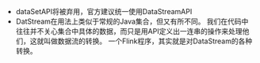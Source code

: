 - dataSetAPI将被弃用，官方建议统一使用DataStreamAPI
- DatStream在用法上类似于常规的Java集合，但又有所不同。
我们在代码中往往并不关心集合中具体的数据，而只是用API定义出一连串的操作来处理他们，这就叫做数据流的转换。
一个Flink程序，其实就是对DataStream的各种转换。